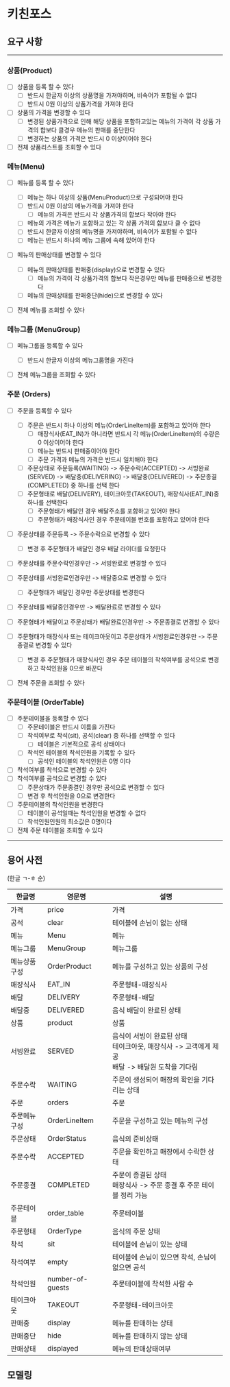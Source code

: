 # 키친포스

## 요구 사항

---
### 상품(Product)
- [ ] 상품을 등록 할 수 있다
    - [ ] 반드시 한글자 이상의 상품명을 가져야하며, 비속어가 포함될 수 없다
    - [ ] 반드시 0원 이상의 상품가격을 가져야 한다
- [ ] 상품의 가격을 변경할 수 있다
    - [ ] 변경된 상품가격으로 인해 해당 상품을 포함하고있는 메뉴의 가격이 각 상품 가격의 합보다 클경우 메뉴의 판매를 중단한다
    - [ ] 변경하는 상품의 가격은 반드시 0 이상이어야 한다
- [ ] 전체 상품리스트를 조회할 수 있다

### 메뉴(Menu)
- [ ] 메뉴를 등록 할 수 있다
    - [ ] 메뉴는 하나 이상의 상품(MenuProduct)으로 구성되어야 한다
    - [ ] 반드시 0원 이상의 메뉴가격을 가져야 한다
      - [ ] 메뉴의 가격은 반드시 각 상품가격의 합보다 작아야 한다
    - [ ] 메뉴의 가격은 메뉴가 포함하고 있는 각 상품 가격의 합보다 클 수 없다
    - [ ] 반드시 한글자 이상의 메뉴명을 가져야하며, 비속어가 포함될 수 없다
    - [ ] 메뉴는 반드시 하나의 메뉴 그룹에 속해 있어야 한다
- [ ] 메뉴의 판매상태를 변경할 수 있다
  - [ ] 메뉴의 판매상태를 판매중(display)으로 변경할 수 있다
    - [ ] 메뉴의 가격이 각 상품가격의 합보다 작은경우만 메뉴를 판매중으로 변경한다
  - [ ] 메뉴의 판매상태를 판매중단(hide)으로 변경할 수 있다
- [ ] 전체 메뉴를 조회할 수 있다


### 메뉴그룹 (MenuGroup)
- [ ] 메뉴그룹을 등록할 수 있다
    - [ ] 반드시 한글자 이상의 메뉴그룹명을 가진다
- [ ] 전체 메뉴그룹을 조회할 수 있다


### 주문 (Orders)
- [ ] 주문을 등록할 수 있다
    - [ ] 주문은 반드시 하나 이상의 메뉴(OrderLineItem)를 포함하고 있어야 한다
        - [ ] 매장식사(EAT_IN)가 아니라면 반드시 각 메뉴(OrderLineItem)의 수량은 0 이상이어야 한다
        - [ ] 메뉴는 반드시 판매중이어야 한다
        - [ ] 주문 가격과 메뉴의 가격은 반드시 일치해야 한다
    - [ ] 주문상태로 주문등록(WAITING) -> 주문수락(ACCEPTED) -> 서빙완료(SERVED) -> 배달중(DELIVERING) -> 배달중(DELIVERED) -> 주문종결(COMPLETED) 중 하나를 선택 한다
    - [ ] 주문형태로 배달(DELIVERY), 테이크아웃(TAKEOUT), 매장식사(EAT_IN)중 하나를 선택한다
        - [ ] 주문형태가 배달인 경우 배달주소를 포함하고 있어야 한다
        - [ ] 주문형태가 매장식사인 경우 주문테이블 번호를 포함하고 있어야 한다
- [ ] 주문상태를 주문등록 -> 주문수락으로 변경할 수 있다
    - [ ] 변경 후 주문형태가 배달인 경우 배달 라이더를 요청한다
- [ ] 주문상태를 주문수락인경우만 -> 서빙완료로 변경할 수 있다
- [ ] 주문상태를 서빙완료인경우만 -> 배달중으로 변경할 수 있다
    - [ ] 주문형태가 배달인 경우만 주문상태를 변경한다
- [ ] 주문상태를 배달중인경우만 -> 배달완료로 변경할 수 있다
- [ ] 주문형태가 배달이고 주문상태가 배달완료인경우만 -> 주문종결로 변경할 수 있다
- [ ] 주문형태가 매장식사 또는 테이크아웃이고 주문상태가 서빙완료인경우만 -> 주문종결로 변경할 수 있다
    - [ ] 변경 후 주문형태가 매장식사인 경우 주문 테이블의 착석여부를 공석으로 변경하고 착석인원을 0으로 바꾼다
- [ ] 전체 주문을 조회할 수 있다


### 주문테이블 (OrderTable)
- [ ] 주문테이블을 등록할 수 있다
    - [ ] 주문테이블은 반드시 이름을 가진다
    - [ ] 착석여부로 착석(sit), 공석(clear) 중 하나를 선택할 수 있다
        - [ ] 테이블은 기본적으로 공석 상태이다
    - [ ] 착석인 테이블의 착석인원을 기록할 수 있다
        - [ ] 공석인 테이블의 착석인원은 0명 이다
- [ ] 착석여부를 착석으로 변경할 수 있다
- [ ] 착석여부를 공석으로 변경할 수 있다
    - [ ] 주문상태가 주문종결인 경우만 공석으로 변경할 수 있다
    - [ ] 변경 후 착석인원을 0으로 변경한다
- [ ] 주문테이블의 착석인원을 변경한다
    - [ ] 테이블이 공석일때는 착석인원을 변경할 수 없다
    - [ ] 착석인원인원의 최소값은 0명이다
- [ ] 전체 주문 테이블을 조회할 수 있다
---
## 용어 사전
(한글 ㄱ-ㅎ 순)

| 한글명 | 영문명 | 설명 |
| --- | --- | --- |
| 가격 | price | 가격 |
| 공석 | clear | 테이블에 손님이 없는 상태 |
| 메뉴 | Menu | 메뉴 |
| 메뉴그룹 | MenuGroup | 메뉴그룹 |
| 메뉴상품구성| OrderProduct | 메뉴를 구성하고 있는 상품의 구성 |
| 매장식사 | EAT_IN | 주문형태-매장식사 |
| 배달 | DELIVERY | 주문형태-배달 |
| 배달중 | DELIVERED | 음식 배달이 완료된 상태 |
| 상품 | product | 상품 |
| 서빙완료 | SERVED | 음식이 서빙이 완료된 상태 <br/> 테이크아웃, 매장식사 -> 고객에게 제공 <br/> 배달 -> 배달원 도착을 기다림|
| 주문수락 | WAITING  | 주문이 생성되어 매장의 확인을 기다리는 상태 |
| 주문 | orders | 주문 |
| 주문메뉴구성| OrderLineItem | 주문을 구성하고 있는 메뉴의 구성 |
| 주문상태 | OrderStatus | 음식의 준비상태 |
| 주문수락 | ACCEPTED | 주문을 확인하고 매장에서 수락한 상태 |
| 주문종결| COMPLETED |주문이 종결된 상태 <br/> 매장식사 -> 주문 종결 후 주문 테이블 정리 가능|
| 주문테이블 | order_table | 주문테이블 |
| 주문형태 | OrderType | 음식의 주문 상태 |
| 착석 | sit | 테이블에 손님이 있는 상태 |
| 착석여부 | empty | 테이블에 손님이 있으면 착석, 손님이 없으면 공석 |
| 착석인원 | number-of-guests | 주문테이블에 착석한 사람 수 |
| 테이크아웃 | TAKEOUT | 주문형태-테이크아웃 |
| 판매중 | display | 메뉴를 판매하는 상태 |
| 판매중단 |hide | 메뉴를 판매하지 않는 상태 |
| 판매상태 | displayed | 메뉴의 판매상태여부 |


## 모델링

